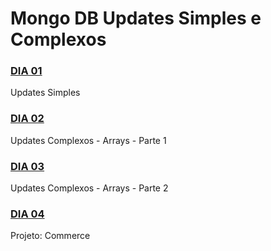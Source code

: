 # Mongo DB Updates Simples e Complexos
### [DIA 01](https://github.com/flpnascto/trybe-exercises/tree/master/back-end/bloco_24/dia_01)
Updates Simples
### [DIA 02](https://github.com/flpnascto/trybe-exercises/tree/master/back-end/bloco_24/dia_02)
Updates Complexos - Arrays - Parte 1
### [DIA 03](https://github.com/flpnascto/trybe-exercises/tree/master/back-end/bloco_24/dia_03)
Updates Complexos - Arrays - Parte 2
### [DIA 04]()
Projeto: Commerce
